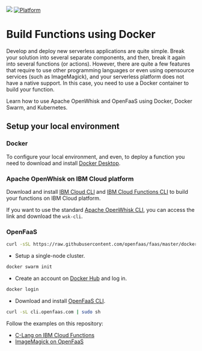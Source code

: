 [![](https://img.shields.io/badge/IBM%20Cloud-powered-blue.svg)](https://cloud.ibm.com)
[![Platform](https://img.shields.io/badge/platform-docker-blue.svg?style=flat)](https://developer.ibm.com/docker/)

# Build Functions using Docker

Develop and deploy new serverless applications are quite simple. Break your solution into several separate components, and then, break it again into several functions (or actions). However, there are quite a few features that require to use other programming languages or even using opensource services (such as ImageMagick), and your serverless platform does not have a native support. In this case, you need to use a Docker container to build your function.

Learn how to use Apache OpenWhisk and OpenFaaS using Docker, Docker Swarm, and Kubernetes.

## Setup your local environment

### Docker

To configure your local environment, and even, to deploy a function you need to download and install [Docker Desktop](https://www.docker.com/products/docker-desktop).


### Apache OpenWhisk on IBM Cloud platform

Download and install [IBM Cloud CLI](https://cloud.ibm.com/docs/cli/reference/ibmcloud?topic=cloud-cli-install-ibmcloud-cli#install-ibmcloud-cli) and [IBM Cloud Functions CLI](https://cloud.ibm.com/openwhisk/learn/cli) to build your functions on IBM Cloud platform.

If you want to use the standard [Apache OpenWhisk CLI](https://openwhisk.apache.org/documentation.html#wsk-cli), you can access the link and download the `wsk-cli`.

### OpenFaaS

```sh
curl -sSL https://raw.githubusercontent.com/openfaas/faas/master/docker-compose.yml | grep image | awk -F " " '{print $NF}' | xargs -L1 docker pull
```

- Setup a single-node cluster.

```sh
docker swarm init
```

- Create an account on [Docker Hub](https://hub.docker.com/) and log in.

```sh
docker login
```

- Download and install [OpenFaaS CLI](https://openfaas.com).
```sh
curl -sL cli.openfaas.com | sudo sh
```

Follow the examples on this repository:
- [C-Lang on IBM Cloud Functions](https://github.com/victorshinya/docker-faas/blob/master/c-lang#README.md)
- [ImageMagick on OpenFaaS](https://github.com/victorshinya/docker-faas/blob/master/imagemagick#README.md)
